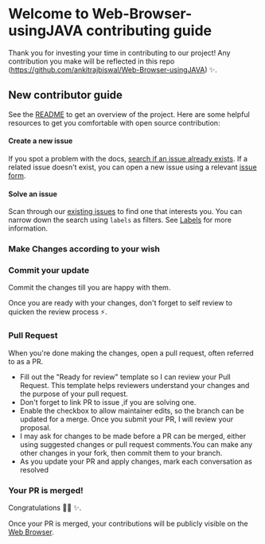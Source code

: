 # Welcome to Web-Browser-usingJAVA contributing guide 

Thank you for investing your time in contributing to our project! Any contribution you make will be reflected in this repo (https://github.com/ankitrajbiswal/Web-Browser-usingJAVA) :sparkles:.


## New contributor guide

See the [README](README.md) to get an overview of the project. Here are some helpful resources to get you comfortable with open source contribution:


#### Create a new issue

If you spot a problem with the docs, [search if an issue already exists](https://github.com/ankitrajbiswal/Web-Browser-usingJAVA/issues). If a related issue doesn't exist, you can open a new issue using a relevant [issue form](https://github.com/ankitrajbiswal/Web-Browser-usingJAVA/issues/new). 

#### Solve an issue

Scan through our [existing issues](https://github.com/ankitrajbiswal/Web-Browser-usingJAVA/issues) to find one that interests you. You can narrow down the search using `labels` as filters. See [Labels](https://github.com/ankitrajbiswal/Web-Browser-usingJAVA/labels) for more information.

### Make Changes according to your wish

### Commit your update

Commit the changes till you are happy with them.

Once you are ready with your changes, don't forget to self review to quicken the review process :zap:.

### Pull Request

When you're done making the changes, open a pull request, often referred to as a PR. 
- Fill out the "Ready for review" template so I can review your Pull Request. This template helps reviewers understand your changes and the purpose of your pull request. 
- Don't forget to link PR to issue ,if you are solving one.
- Enable the checkbox to allow maintainer edits, so the branch can be updated for a merge.
Once you submit your PR, I will review your proposal.
- I may ask for changes to be made before a PR can be merged, either using suggested changes or pull request comments.You can make any other changes in your fork, then commit them to your branch.
- As you update your PR and apply changes, mark each conversation as resolved

### Your PR is merged!

Congratulations :tada::tada:  :sparkles:. 

Once your PR is merged, your contributions will be publicly visible on the [Web Browser](https://github.com/ankitrajbiswal/Web-Browser-usingJAVA). 

